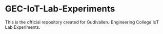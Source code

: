 # GEC-IoT-Lab-Experiments
This is the official repository created for Gudlvalleru Engineering College IoT Lab Experiments.
